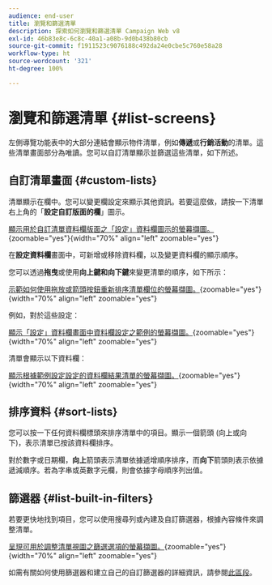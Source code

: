 ```yaml
---
audience: end-user
title: 瀏覽和篩選清單
description: 探索如何瀏覽和篩選清單 Campaign Web v8
exl-id: 46b83e8c-6c8c-40a1-a08b-9d0b438b80cb
source-git-commit: f1911523c9076188c492da24e0cbe5c760e58a28
workflow-type: ht
source-wordcount: '321'
ht-degree: 100%

---
```


# 瀏覽和篩選清單 {#list-screens}

左側導覽功能表中的大部分連結會顯示物件清單，例如&#x200B;**傳遞**&#x200B;或&#x200B;**行銷活動**&#x200B;的清單。這些清單畫面部分為唯讀。您可以自訂清單顯示並篩選這些清單，如下所述。

## 自訂清單畫面 {#custom-lists}

清單顯示在欄中。您可以變更欄設定來顯示其他資訊。若要這麼做，請按一下清單右上角的「**設定自訂版面的欄**」圖示。

[顯示用於自訂清單資料欄版面之「設定」資料欄圖示的螢幕擷圖。](assets/config-columns.png){zoomable="yes"}{width="70%" align="left" zoomable="yes"}

在&#x200B;**設定資料欄**&#x200B;畫面中，可新增或移除資料欄，以及變更資料欄的顯示順序。

您可以透過&#x200B;**拖曳**&#x200B;或使用&#x200B;**向上鍵和向下鍵**&#x200B;來變更清單的順序，如下所示：

[示範如何使用拖放或箭頭按鈕重新排序清單欄位的螢幕擷圖。](assets/list-reorder.png){zoomable="yes"}{width="70%" align="left" zoomable="yes"}

例如，對於這些設定：

[顯示「設定」資料欄畫面中資料欄設定之範例的螢幕擷圖。](assets/columns.png){zoomable="yes"}{width="70%" align="left" zoomable="yes"}

清單會顯示以下資料欄：

[顯示根據範例設定設定的資料欄結果清單的螢幕擷圖。](assets/column-sample.png){zoomable="yes"}{width="70%" align="left" zoomable="yes"}

## 排序資料 {#sort-lists}

您可以按一下任何資料欄標頭來排序清單中的項目。顯示一個箭頭 (向上或向下)，表示清單已按該資料欄排序。

對於數字或日期欄，**向上**&#x200B;箭頭表示清單依據遞增順序排序，而&#x200B;**向下**&#x200B;箭頭則表示依據遞減順序。若為字串或英數字元欄，則會依據字母順序列出值。

## 篩選器 {#list-built-in-filters}

若要更快地找到項目，您可以使用搜尋列或內建及自訂篩選器，根據內容條件來調整清單。

[呈現可用於調整清單視圖之篩選選項的螢幕擷圖。](assets/filter.png){zoomable="yes"}{width="70%" align="left" zoomable="yes"}

如需有關如何使用篩選器和建立自己的自訂篩選器的詳細資訊，請參閱[此區段](../query/filter.md)。

<!--
## Use advanced attributes {#adv-attributes}

>[!CONTEXTUALHELP]
>id="acw_attributepicker_advancedfields"
>title="Display advanced attributes"
>abstract="Only the most common attributes are displayed by default in the attribute list. Activate the **Display advanced attributes** toggle to see all available attributes for the current list in the left palette of the rule builder, such as nodes, groupings, 1-1 links, 1-N links."

>[!CONTEXTUALHELP]
>id="acw_rulebuilder_advancedfields"
>title="Rule builder advanced fields"
>abstract="Only the most common attributes are displayed by default in the attribute list. Activate the **Display advanced attributes** toggle to see all available attributes for the current list in the left palette of the rule builder, such as nodes, groupings, 1-1 links, 1-N links."

>[!CONTEXTUALHELP]
>id="acw_rulebuilder_properties_advanced"
>title="Rule builder advanced attributes"
>abstract="Only the most common attributes are displayed by default in the attribute list. Activate the **Display advanced attributes** toggle to see all available attributes for the current list in the left palette of the rule builder, such as nodes, groupings, 1-1 links, 1-N links."

Only the most common attributes are displayed by default in the attribute list and filter configuration screens. Attributes set as `advanced` attributes in the data schema are hidden from the configuration screens.

Activate the **Display advanced attributes** toggle to see all available attributes for the current list in the left palette of the rule builder, such as nodes, groupings, 1-1 links, 1-N links. The attribute list updates instantly.

[The screenshot shows the Display advanced attributes toggle used to reveal hidden attributes in the rule builder palette.](assets/adv-toggle.png){zoomable="yes"}{width="70%" align="left" zoomable="yes"}
-->